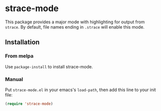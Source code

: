 # strace-mode

This package provides a major mode with highlighting for output
from `strace`. By default, file names ending in `.strace` will
enable this mode.

## Installation

### From melpa

Use `package-install` to install strace-mode.

### Manual

Put `strace-mode.el` in your emacs's `load-path`, then add this
line to your init file:

```el
(require 'strace-mode)
```
